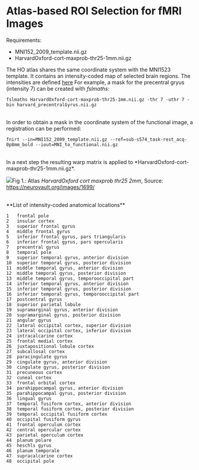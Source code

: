 # Atlas-based ROI Selection for fMRI Images #

Requirements:

- MNI152_2009_template.nii.gz
- HarvardOxford-cort-maxprob-thr25-1mm.nii.gz


The HO atlas shares the same coordinate system with the MNI1523 template. It contains an intensity-coded map of selected brain regions. The intensities are defined [here](https://neurovault.org/images/1699/)
For example, a mask for the precentral gryus (intensity 7) can be created with *fslmaths*:

    fslmaths HarvardOxford-cort-maxprob-thr25-1mm.nii.gz -thr 7 -uthr 7 -bin harvard_precentralGyrus.nii.gz


<br>
In order to obtain a mask in the coordinate system of the functional image, a registration can be performed:

    fnirt --in=MNI152_2009_template.nii.gz --ref=sub-s574_task-rest_acq-0p8mm_bold --iout=MNI_to_functional.nii.gz

<br>
In a next step the resulting warp matrix is applied to *HarvardOxford-cort-maxprob-thr25-1mm.nii.gz*.



![](HO.png)Fig 1.: Atlas *HarvardOxford cort maxprob thr25 2mm*, Source: https://neurovault.org/images/1699/

<br>
**List of intensity-coded anatomical locations**

    1	frontal pole
    2	insular cortex
    3	superior frontal gyrus
    4	middle frontal gyrus
    5	inferior frontal gyrus, pars triangularis
    6	inferior frontal gyrus, pars opercularis
    7	precentral gyrus
    8	temporal pole
    9	superior temporal gyrus, anterior division
    10	superior temporal gyrus, posterior division
    11	middle temporal gyrus, anterior division
    12	middle temporal gyrus, posterior division
    13	middle temporal gyrus, temporooccipital part
    14	inferior temporal gyrus, anterior division
    15	inferior temporal gyrus, posterior division
    16	inferior temporal gyrus, temporooccipital part
    17	postcentral gyrus
    18	superior parietal lobule
    19	supramarginal gyrus, anterior division
    20	supramarginal gyrus, posterior division
    21	angular gyrus
    22	lateral occipital cortex, superior division
    23	lateral occipital cortex, inferior division
    24	intracalcarine cortex
    25	frontal medial cortex
    26	juxtapositional lobule cortex
    27	subcallosal cortex
    28	paracingulate gyrus
    29	cingulate gyrus, anterior division
    30	cingulate gyrus, posterior division
    31	precuneous cortex
    32	cuneal cortex
    33	frontal orbital cortex
    34	parahippocampal gyrus, anterior division
    35	parahippocampal gyrus, posterior division
    36	lingual gyrus
    37	temporal fusiform cortex, anterior division
    38	temporal fusiform cortex, posterior division
    39	temporal occipital fusiform cortex
    40	occipital fusiform gyrus
    41	frontal operculum cortex
    42	central opercular cortex
    43	parietal operculum cortex
    44	planum polare
    45	heschls gyrus
    46	planum temporale
    47	supracalcarine cortex
    48	occipital pole
